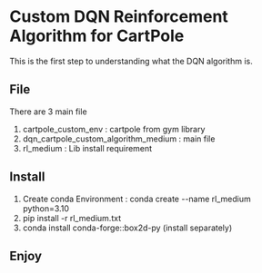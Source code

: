 # Custom DQN Reinforcement Algorithm for CartPole
This is the first step to understanding what the DQN algorithm is.
## File 
There are 3 main file
1. cartpole_custom_env : cartpole from gym library
2. dqn_cartpole_custom_algorithm_medium : main file
3. rl_medium : Lib install requirement
## Install
1. Create conda Environment : conda create --name rl_medium python=3.10
2. pip install -r rl_medium.txt
3. conda install conda-forge::box2d-py (install separately)
## Enjoy 
